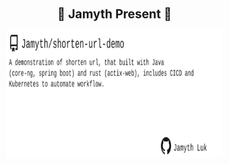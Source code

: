 <!-- built at 9/25/2024, 11:14:26 AM -->
<h1 align="center">
🎉 Jamyth Present 🎉
</h1>
<p align="center">
    <a href="https://github.com/Jamyth/shorten-url-demo">
        <img width="1000" height="300" src="./readme.svg" />
    </a>
</p>
